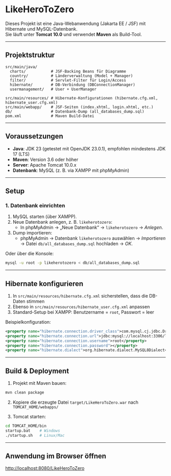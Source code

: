 # LikeHeroToZero

Dieses Projekt ist eine Java-Webanwendung (Jakarta EE / JSF) mit Hibernate und MySQL-Datenbank.  
Sie läuft unter **Tomcat 10.0** und verwendet **Maven** als Build-Tool.  

---

## Projektstruktur

```
src/main/java/
  charts/           # JSF-Backing Beans für Diagramme
  country/          # Länderverwaltung (Model + Manager)
  filter/           # Servlet-Filter für Login/Access
  hibernate/        # DB-Verbindung (DBConnectionManager)
  usermanagement/   # User + UserManager

src/main/resources/ # Hibernate-Konfigurationen (hibernate.cfg.xml, hibernate_user.cfg.xml)
src/main/webapp/    # JSF-Seiten (index.xhtml, login.xhtml, etc.)
db/                 # Datenbank-Dump (all_databases_dump.sql)
pom.xml             # Maven Build-Datei
```

---

## Voraussetzungen

- **Java**: JDK 23 (getestet mit OpenJDK 23.0.1), empfohlen mindestens JDK 17 (LTS)  
- **Maven**: Version 3.6 oder höher  
- **Server**: Apache Tomcat 10.0.x  
- **Datenbank**: MySQL (z. B. via XAMPP mit phpMyAdmin)  

---

## Setup

### 1. Datenbank einrichten

1. MySQL starten (über XAMPP).  
2. Neue Datenbank anlegen, z. B. `likeherotozero`:  
   - In phpMyAdmin → „Neue Datenbank“ → `likeherotozero` → *Anlegen*.  
3. Dump importieren:  
   - phpMyAdmin → Datenbank `likeherotozero` auswählen → *Importieren* → Datei `db/all_databases_dump.sql` hochladen → *OK*.  

Oder über die Konsole:  

```bash
mysql -u root -p likeherotozero < db/all_databases_dump.sql
```

---

## Hibernate konfigurieren

1. In `src/main/resources/hibernate.cfg.xml` sicherstellen, dass die DB-Daten stimmen  
2. Ebenso in `src/main/resources/hibernate_user.cfg.xml` anpassen  
3. Standard-Setup bei XAMPP: Benutzername = `root`, Passwort = leer  

Beispielkonfiguration:  

```xml
<property name="hibernate.connection.driver_class">com.mysql.cj.jdbc.Driver</property>
<property name="hibernate.connection.url">jdbc:mysql://localhost:3306/likeherotozero</property>
<property name="hibernate.connection.username">root</property>
<property name="hibernate.connection.password"></property>
<property name="hibernate.dialect">org.hibernate.dialect.MySQL8Dialect</property>
```

---

## Build & Deployment

1. Projekt mit Maven bauen:  

```bash
mvn clean package
```

2. Kopiere die erzeugte Datei `target/LikeHeroToZero.war` nach `TOMCAT_HOME/webapps/`  

3. Tomcat starten:  

```bash
cd TOMCAT_HOME/bin
startup.bat    # Windows
./startup.sh   # Linux/Mac
```

---

## Anwendung im Browser öffnen

[http://localhost:8080/LikeHeroToZero](http://localhost:8080/LikeHeroToZero)
